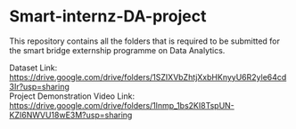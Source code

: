 # Smart-internz-DA-project
This repository contains all the folders that is required to be submitted for the smart bridge externship programme on Data Analytics.

Dataset Link: https://drive.google.com/drive/folders/1SZIXVbZhtjXxbHKnyyU6R2yle64cd3Ir?usp=sharing                                                                            
Project Demonstration Video Link: https://drive.google.com/drive/folders/1lnmp_1bs2KI8TspUN-KZI6NWVU18wE3M?usp=sharing
